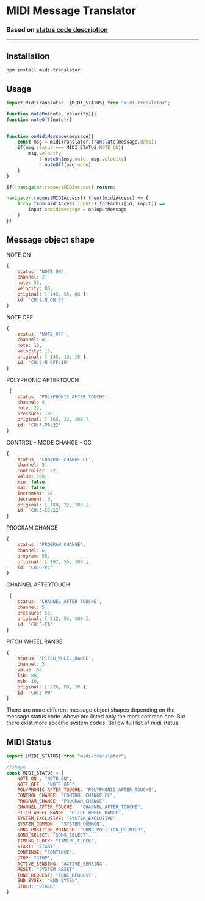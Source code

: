 # MIDI Message Translator
### Based on [status code description](https://www.midimountain.com/midi/midi_status.htm)

***
## Installation 

```
npm install midi-translator
```

## Usage

```javascript
import MidiTranslator, {MIDI_STATUS} from "midi-translator";

function noteOn(note, velocity){}      
function noteOff(note){}

     
function onMidiMessage(message){
    const msg = midiTranslator.translate(message.data);
    if(msg.status === MIDI_STATUS.NOTE_ON){
        msg.velocity 
            ? noteOn(msg.note, msg.velocity)
            : noteOff(msg.note)
    }
}

if(!navigator.requestMIDIAccess) return;

navigator.requestMIDIAccess().then((midiAccess) => {
    Array.from(midiAccess.inputs).forEach(([id, input]) => 
        input.onmidimessage = onInputMessage
    )
})

```

## Message object shape
NOTE ON 
```javascript
{
    status: 'NOTE_ON',
    channel: 2,
    note: 55,
    velocity: 80,
    original: [ 145, 55, 80 ],
    id: 'CH:2-N_ON:55'
}

```
NOTE OFF
```javascript
{
    status: 'NOTE_OFF',
    channel: 8,
    note: 10,
    velocity: 15,
    original: [ 135, 10, 15 ],
    id: 'CH:8-N_OFF:10'
}
```
POLYPHONIC AFTERTOUCH
```javascript
 {
    status: 'POLYPHONIC_AFTER_TOUCHE',
    channel: 4,
    note: 22,
    pressure: 100,
    original: [ 163, 22, 100 ],
    id: 'CH:4-PA:22'
}
```
CONTROL - MODE CHANGE - CC
```javascript
{
    status: 'CONTROL_CHANGE_CC',
    channel: 5,
    controller: 22,
    value: 100,
    min: false,
    max: false,
    increment: 36,
    decrement: 0,
    original: [ 180, 22, 100 ],
    id: 'CH:5-CC:22'
}
```
PROGRAM CHANGE
```javascript
{
    status: 'PROGRAM_CHANGE',
    channel: 6,
    program: 55,
    original: [ 197, 55, 100 ],
    id: 'CH:6-PC'
}
```
CHANNEL AFTERTOUCH
```javascript
 {
    status: 'CHANNEL_AFTER_TOUCHE',
    channel: 5,
    pressure: 55,
    original: [ 212, 55, 100 ],
    id: 'CH:5-CA'
}
```
PITCH WHEEL RANGE
```javascript
{
    status: 'PITCH_WHEEL_RANGE',
    channel: 3,
    value: 88,
    lsb: 88,
    msb: 10,
    original: [ 226, 88, 10 ],
    id: 'CH:3-PW'
}
```
There are more different message object shapes depending on the message status code. Above are listed only the most common one. But there exist more specific system codes. Bellow full list of midi status.

## MIDI Status
```javascript
import {MIDI_STATUS} from "midi-translator";

//shape
const MIDI_STATUS = {
    NOTE_ON : "NOTE_ON",
    NOTE_OFF : "NOTE_OFF",
    POLYPHONIC_AFTER_TOUCHE: "POLYPHONIC_AFTER_TOUCHE",
    CONTROL_CHANGE: "CONTROL_CHANGE_CC",
    PROGRAM_CHANGE: "PROGRAM_CHANGE",
    CHANNEL_AFTER_TOUCHE : "CHANNEL_AFTER_TOUCHE",
    PITCH_WHEEL_RANGE: "PITCH_WHEEL_RANGE",
    SYSTEM_EXCLUSIVE: "SYSTEM_EXCLUSIVE",
    SYSTEM_COMMON : "SYSTEM_COMMON",
    SONG_POSITION_POINTER: "SONG_POSITION_POINTER",
    SONG_SELECT: "SONG_SELECT",
    TIMING_CLOCK: "TIMING_CLOCK",
    START: "START",
    CONTINUE: "CONTINUE",
    STOP: "STOP",
    ACTIVE_SENSING: "ACTIVE_SENSING",
    RESET: "SYSTEM_RESET",
    TUNE_REQUEST: "TUNE_REQUEST",
    END_SYSEX: "END_SYSEX",
    OTHER: "OTHER"
}
```